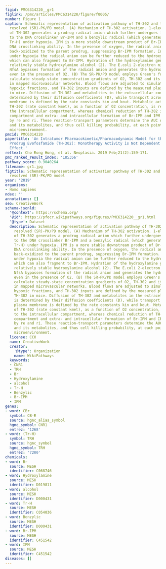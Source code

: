 ```yaml
---
figid: PMC6314220__gr1
figlink: /pmc/articles/PMC6314220/figure/f0005/
number: Figure 1
caption: Schematic representation of activation pathway of TH-302 and the spatially
  resolved (SR)-PK/PD model. (A) Mechanism of TH-302 activation. 1-electron reduction
  of TH-302 generates a prodrug radical anion which further undergoes fragmentation
  to the DNA crosslinker Br-IPM and a benzylic radical (which generates ‘Trigger-H';
  Tr-H) under hypoxia. IPM is a more stable downstream product of Br-IPM that retains
  DNA crosslinking ability. In the presence of oxygen, the radical anion is rapidly
  back-oxidized to the parent prodrug, suppressing Br-IPM formation. In addition,
  under hypoxia the radical anion can be further reduced to the hydroxylamine (1),
  which can also fragment to Br-IPM. Hydration of the hydroxylamine generates the
  relatively stable hydroxylamine alcohol (2). The E.coli 2-electron nitroreductase
  NfsA bypasses formation of the radical anion and generates the hydroxylamine (1)
  even in the presence of O2. (B) The SR-PK/PD model employs Green's functions to
  calculate steady-state concentration gradients of O2, TH-302 and its metabolites
  in mapped microvascular networks. Blood flows are adjusted to simulate observed
  hypoxic fractions, and TH-302 inputs are defined by the measured plasma PK of TH-302
  in mice. Diffusion of TH-302 and metabolites in the extracellular compartment is
  determined by their diffusion coefficients (D), while transport across the plasma
  membrane is defined by the rate constants kin and kout. Metabolic activation of
  TH-302 (rate constant kmet), as a function of O2 concentration, is restricted to
  the intracellular compartment, whereas chemical reduction of TH-302 in extracellular
  compartment and extra- and intracellular formation of Br-IPM and IPM are defined
  by re and ri. These reaction-transport parameters determine the AUC of the prodrug
  and its metabolites, and thus cell killing probability, at each point of the tumor
  microenvironment.
pmcid: PMC6314220
papertitle: 'An Intratumor Pharmacokinetic/Pharmacodynamic Model for the Hypoxia-Activated
  Prodrug Evofosfamide (TH-302): Monotherapy Activity is Not Dependent on a Bystander
  Effect.'
reftext: Cho Rong Hong, et al. Neoplasia. 2019 Feb;21(2):159-171.
pmc_ranked_result_index: '185356'
pathway_score: 0.9040264
filename: gr1.jpg
figtitle: Schematic representation of activation pathway of TH-302 and the spatially
  resolved (SR)-PK/PD model
year: '2019'
organisms:
- Homo sapiens
ndex: ''
annotations: []
seo: CreativeWork
schema-jsonld:
  '@context': https://schema.org/
  '@id': https://pfocr.wikipathways.org/figures/PMC6314220__gr1.html
  '@type': Dataset
  description: Schematic representation of activation pathway of TH-302 and the spatially
    resolved (SR)-PK/PD model. (A) Mechanism of TH-302 activation. 1-electron reduction
    of TH-302 generates a prodrug radical anion which further undergoes fragmentation
    to the DNA crosslinker Br-IPM and a benzylic radical (which generates ‘Trigger-H';
    Tr-H) under hypoxia. IPM is a more stable downstream product of Br-IPM that retains
    DNA crosslinking ability. In the presence of oxygen, the radical anion is rapidly
    back-oxidized to the parent prodrug, suppressing Br-IPM formation. In addition,
    under hypoxia the radical anion can be further reduced to the hydroxylamine (1),
    which can also fragment to Br-IPM. Hydration of the hydroxylamine generates the
    relatively stable hydroxylamine alcohol (2). The E.coli 2-electron nitroreductase
    NfsA bypasses formation of the radical anion and generates the hydroxylamine (1)
    even in the presence of O2. (B) The SR-PK/PD model employs Green's functions to
    calculate steady-state concentration gradients of O2, TH-302 and its metabolites
    in mapped microvascular networks. Blood flows are adjusted to simulate observed
    hypoxic fractions, and TH-302 inputs are defined by the measured plasma PK of
    TH-302 in mice. Diffusion of TH-302 and metabolites in the extracellular compartment
    is determined by their diffusion coefficients (D), while transport across the
    plasma membrane is defined by the rate constants kin and kout. Metabolic activation
    of TH-302 (rate constant kmet), as a function of O2 concentration, is restricted
    to the intracellular compartment, whereas chemical reduction of TH-302 in extracellular
    compartment and extra- and intracellular formation of Br-IPM and IPM are defined
    by re and ri. These reaction-transport parameters determine the AUC of the prodrug
    and its metabolites, and thus cell killing probability, at each point of the tumor
    microenvironment.
  license: CC0
  name: CreativeWork
  creator:
    '@type': Organization
    name: WikiPathways
  keywords:
  - CNR1
  - TRH
  - Br
  - Hydroxylamine
  - alcohol
  - Tr-H
  - Benzylic
  - Br-IPM
  - IPM
genes:
- word: CBr
  symbol: CB-R
  source: hgnc_alias_symbol
  hgnc_symbol: CNR1
  entrez: '1268'
- word: (Tr-H)
  symbol: TRH
  source: hgnc_symbol
  hgnc_symbol: TRH
  entrez: '7200'
chemicals:
- word: Br
  source: MESH
  identifier: C068746
- word: Hydroxylamine
  source: MESH
  identifier: D019811
- word: alcohol
  source: MESH
  identifier: D000431
- word: Tr-H
  source: MESH
  identifier: C054036
- word: Benzylic
  source: MESH
  identifier: D000431
- word: Br-IPM
  source: MESH
  identifier: C451542
- word: IPM
  source: MESH
  identifier: C451542
diseases: []
---
```

